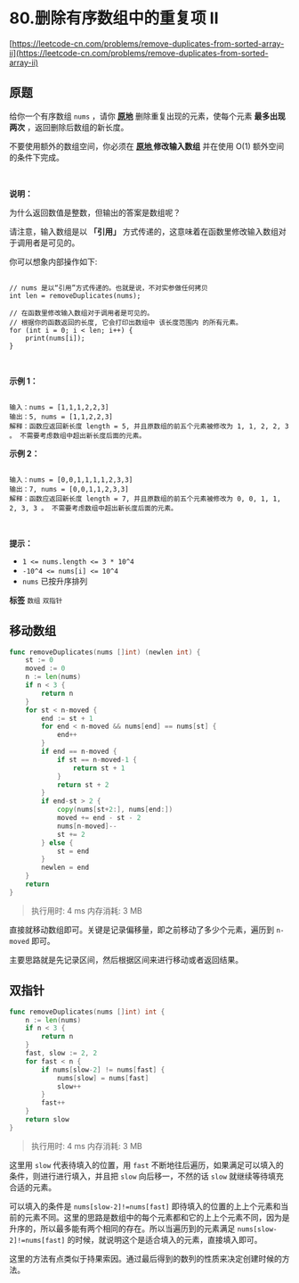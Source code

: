 # 80.删除有序数组中的重复项 II
[https://leetcode-cn.com/problems/remove-duplicates-from-sorted-array-ii](https://leetcode-cn.com/problems/remove-duplicates-from-sorted-array-ii) 
## 原题
给你一个有序数组 `nums` ，请你 **<a href="http://baike.baidu.com/item/%E5%8E%9F%E5%9C%B0%E7%AE%97%E6%B3%95" target="_blank"> 原地</a>** 删除重复出现的元素，使每个元素 **最多出现两次** ，返回删除后数组的新长度。

不要使用额外的数组空间，你必须在 **<a href="https://baike.baidu.com/item/%E5%8E%9F%E5%9C%B0%E7%AE%97%E6%B3%95" target="_blank">原地 </a>修改输入数组** 并在使用 O(1) 额外空间的条件下完成。

 

 **说明：** 

为什么返回数值是整数，但输出的答案是数组呢？

请注意，输入数组是以 **「引用」** 方式传递的，这意味着在函数里修改输入数组对于调用者是可见的。

你可以想象内部操作如下:

```

// nums 是以“引用”方式传递的。也就是说，不对实参做任何拷贝
int len = removeDuplicates(nums);

// 在函数里修改输入数组对于调用者是可见的。
// 根据你的函数返回的长度, 它会打印出数组中 该长度范围内 的所有元素。
for (int i = 0; i < len; i++) {
    print(nums[i]);
}

```
 

 **示例 1：** 

```

输入：nums = [1,1,1,2,2,3]
输出：5, nums = [1,1,2,2,3]
解释：函数应返回新长度 length = 5, 并且原数组的前五个元素被修改为 1, 1, 2, 2, 3 。 不需要考虑数组中超出新长度后面的元素。

```
 **示例 2：** 

```

输入：nums = [0,0,1,1,1,1,2,3,3]
输出：7, nums = [0,0,1,1,2,3,3]
解释：函数应返回新长度 length = 7, 并且原数组的前五个元素被修改为 0, 0, 1, 1, 2, 3, 3 。 不需要考虑数组中超出新长度后面的元素。

```
 

 **提示：** 
-  `1 <= nums.length <= 3 * 10^4` 
-  `-10^4 <= nums[i] <= 10^4` 
-  `nums` 已按升序排列
 
**标签**
`数组` `双指针` 


## 移动数组
```go
func removeDuplicates(nums []int) (newlen int) {
	st := 0
	moved := 0
	n := len(nums)
	if n < 3 {
		return n
	}
	for st < n-moved {
		end := st + 1
		for end < n-moved && nums[end] == nums[st] {
			end++
		}
		if end == n-moved {
			if st == n-moved-1 {
				return st + 1
			}
			return st + 2
		}
		if end-st > 2 {
			copy(nums[st+2:], nums[end:])
			moved += end - st - 2
			nums[n-moved]--
			st += 2
		} else {
			st = end
		}
		newlen = end
	}
	return
}
```
>执行用时: 4 ms
内存消耗: 3 MB

直接就移动数组即可。关键是记录偏移量，即之前移动了多少个元素，遍历到 `n-moved` 即可。

主要思路就是先记录区间，然后根据区间来进行移动或者返回结果。

## 双指针

```go
func removeDuplicates(nums []int) int {
	n := len(nums)
	if n < 3 {
		return n
	}
	fast, slow := 2, 2
	for fast < n {
		if nums[slow-2] != nums[fast] {
			nums[slow] = nums[fast]
			slow++
		}
		fast++
	}
	return slow
}
```
>执行用时: 4 ms
内存消耗: 3 MB

这里用 `slow` 代表待填入的位置，用 `fast` 不断地往后遍历，如果满足可以填入的条件，则进行进行填入，并且把 `slow` 向后移一，不然的话 `slow` 就继续等待填充合适的元素。

可以填入的条件是 `nums[slow-2]!=nums[fast]` 即待填入的位置的上上个元素和当前的元素不同。这里的思路是数组中的每个元素都和它的上上个元素不同，因为是升序的，所以最多能有两个相同的存在。所以当遍历到的元素满足 `nums[slow-2]!=nums[fast]` 的时候，就说明这个是适合填入的元素，直接填入即可。

这里的方法有点类似于持果索因。通过最后得到的数列的性质来决定创建时候的方法。